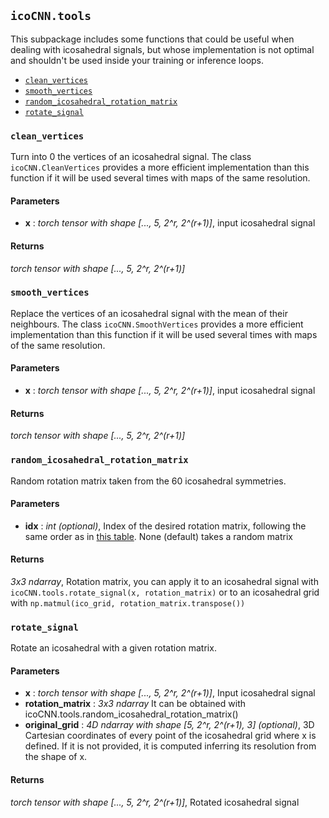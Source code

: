 
## `icoCNN.tools`

This subpackage includes some functions that could be useful when dealing with icosahedral signals, but whose 
implementation is not optimal and shouldn't be used inside your training or inference loops.

 - [`clean_vertices`](#clean_vertices)
 - [`smooth_vertices`](#smooth_vertices)
 - [`random_icosahedral_rotation_matrix`](#random_icosahedral_rotation_matrix)
 - [`rotate_signal`](#rotate_signal)

### `clean_vertices`
Turn into 0 the vertices of an icosahedral signal.
	The class `icoCNN.CleanVertices` provides a more efficient implementation than this function if it will be used
	several times with maps of the same resolution.
#### Parameters
* **x** : *torch tensor with shape [..., 5, 2^r, 2^(r+1)]*, 
		input icosahedral signal
#### Returns
*torch tensor with shape [..., 5, 2^r, 2^(r+1)]*

### `smooth_vertices`
Replace the vertices of an icosahedral signal with the mean of their neighbours.
	The class `icoCNN.SmoothVertices` provides a more efficient implementation than this function if it will be used
	several times with maps of the same resolution.
#### Parameters
* **x** : *torch tensor with shape [..., 5, 2^r, 2^(r+1)]*, 
		input icosahedral signal
#### Returns
*torch tensor with shape [..., 5, 2^r, 2^(r+1)]*

### `random_icosahedral_rotation_matrix`
Random rotation matrix taken from the 60 icosahedral symmetries.
#### Parameters
* **idx** : *int (optional)*, 
		Index of the desired rotation matrix, following the same order as in [this table](https://en.wikipedia.org/wiki/Icosahedral_symmetry#Isomorphism_of_I_with_A5).
		None (default) takes a random matrix
#### Returns
*3x3 ndarray*,
		Rotation matrix, you can apply it to an icosahedral signal with `icoCNN.tools.rotate_signal(x, rotation_matrix)`
		or to an icosahedral grid with `np.matmul(ico_grid, rotation_matrix.transpose())`

### `rotate_signal`
Rotate an icosahedral with a given rotation matrix.
#### Parameters
* **x** : *torch tensor with shape [..., 5, 2^r, 2^(r+1)]*, 
        Input icosahedral signal
* **rotation_matrix** : *3x3 ndarray*
        It can be obtained with icoCNN.tools.random_icosahedral_rotation_matrix()
* **original_grid** : *4D ndarray with shape [5, 2^r, 2^(r+1), 3] (optional)*,
        3D Cartesian coordinates of every point of the icosahedral grid where x is defined.
        If it is not provided, it is computed inferring its resolution from the shape of x.
#### Returns
*torch tensor with shape [..., 5, 2^r, 2^(r+1)]*,
		Rotated icosahedral signal

